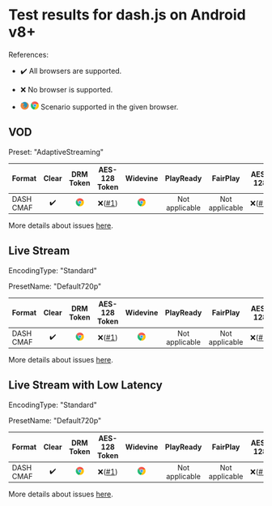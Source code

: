 # Test results for dash.js on Android v8+

References:

- ✔️ All browsers are supported.

- ❌ No browser is supported.

- ![firefox](../../icons/firefox.png) ![chrome](../../icons/chrome.png) Scenario supported in the given browser.

## VOD

Preset: "AdaptiveStreaming"

| Format | Clear | DRM Token | AES-128 Token | Widevine | PlayReady | FairPlay | AES-128 | Sidecar captions |
| --------- | :---: | :---: | :----------------------------------------------------------: | :----------------------------------------------------------: | :------: | :----------------------------------------------------------: | :------: | :------: |
| DASH CMAF | ✔️ | ![chrome](../../icons/chrome.png) | ❌([#1](issues.md#issue-1)) | ![chrome](../../icons/chrome.png) | Not applicable | Not applicable | ❌([#1](issues.md#issue-1)) | ✔️ |

More details about issues [here](issues.md).

## Live Stream

EncodingType: "Standard"

PresetName: "Default720p"

| Format | Clear | DRM Token | AES-128 Token | Widevine | PlayReady | FairPlay | AES-128 | Live Transcription |
| --------- | :---: | :---: | :----------------------------------------------------------: | :----------------------------------------------------------: | :------: | :----------------------------------------------------------: | :------: | :------: |
| DASH CMAF | ✔️ | ![chrome](../../icons/chrome.png) | ❌([#1](issues.md#issue-1)) | ![chrome](../../icons/chrome.png) | Not applicable | Not applicable | ❌([#1](issues.md#issue-1)) | ✔️ |

More details about issues [here](issues.md).

## Live Stream with Low Latency

EncodingType: "Standard"

PresetName: "Default720p"

| Format | Clear | DRM Token | AES-128 Token | Widevine | PlayReady | FairPlay | AES-128 |
| --------- | :---: | :---: | :----------------------------------------------------------: | :----------------------------------------------------------: | :------: | :----------------------------------------------------------: | :----------------------------------------------------------: |
| DASH CMAF | ✔️ | ![chrome](../../icons/chrome.png) | ❌([#1](issues.md#issue-1)) | ![chrome](../../icons/chrome.png) | Not applicable | Not applicable | ❌([#1](issues.md#issue-1)) | ✔️ |

More details about issues [here](issues.md).

